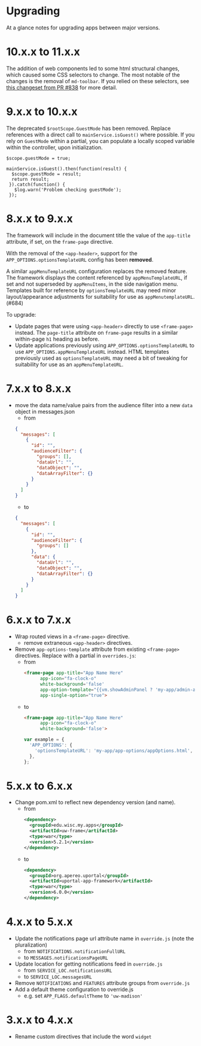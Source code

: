 # Upgrading
At a glance notes for upgrading apps between major versions.

# 10.x.x to 11.x.x

The addition of web components led to some html structural changes, which caused some CSS selectors to change. The most notable of the changes is the removal of `md-toolbar`. If you relied on these selectors, see [this changeset from PR #838](https://github.com/uPortal-Project/uportal-app-framework/pull/838/files/91878bc59802a1eec4c4be74de09f363961d19a6) for more detail.

# 9.x.x to 10.x.x

The deprecated `$rootScope.GuestMode` has been removed. Replace references with a direct call to `mainService.isGuest()` where possible. If you rely on `GuestMode` within a partial, you can populate a locally scoped variable within the controller, upon initialization.
```
$scope.guestMode = true;

mainService.isGuest().then(function(result) {
  $scope.guestMode = result;
  return result;
 }).catch(function() {
   $log.warn('Problem checking guestMode');
 });
 ```

# 8.x.x to 9.x.x

The framework will include in the document title the value of the `app-title` 
attribute, if set, on the `frame-page` directive.

With the removal of the `<app-header>`, support for the
`APP_OPTIONS.optionsTemplateURL` config has been **removed**.

A similar `appMenuTemplateURL` configuration replaces the removed feature. The
framework displays the content referenced by `appMenuTemplateURL`, if set and
not superseded by `appMenuItems`, in the side navigation menu. Templates built 
for reference by `optionsTemplateURL` may need minor layout/appearance 
adjustments for suitability for use as `appMenutemplateURL`. (#684)

To upgrade:

+ Update pages that were using `<app-header>` directly to use `<frame-page>`
  instead. The `page-title` attribute on `frame-page` results in a similar
  within-page `h1` heading as before.
+ Update applications previously using `APP_OPTIONS.optionsTemplateURL` to use
  `APP_OPTIONS.appMenuTemplateURL` instead. HTML templates previously used
  as `optionsTemplateURL` may need a bit of tweaking for suitability for use as 
  an `appMenuTemplateURL`.

# 7.x.x to 8.x.x
- move the data name/value pairs from the audience filter into a new `data`
  object  in messages.json
  - from
  ```json
  {
    "messages": [
      {
        "id": "",
        "audienceFilter": {
          "groups": [],
          "dataUrl": "",
          "dataObject": "",
          "dataArrayFilter": {}
        }
      }
    ]
  }
  ```
  - to
  ```json
  {
    "messages": [
      {
        "id": "",
        "audienceFilter": {
          "groups": []
        },
        "data": {
          "dataUrl": "",
          "dataObject": "",
          "dataArrayFilter": {}
        }
      }
    ]
  }
  ```

# 6.x.x to 7.x.x
- Wrap routed views in a `<frame-page>` directive.
  - remove extraneous `<app-header>` directives.
- Remove `app-options-template` attribute from existing `<frame-page>` directives. Replace with a partial in `overrides.js`:
  - from
    ```html
    <frame-page app-title="App Name Here"
          app-icon="fa-clock-o"
          white-background='false'
          app-option-template="{{vm.showAdminPanel ? 'my-app/admin-actions/adminActionsSidebarToggle.html' : ''}}"
          app-single-option="true">
    ```
  - to
    ```html
    <frame-page app-title="App Name Here"
          app-icon="fa-clock-o"
          white-background='false'>
    ```
    ```javascript
    var example = {
      'APP_OPTIONS': {
        'optionsTemplateURL': 'my-app/app-options/appOptions.html',
      },
    };
    ```

# 5.x.x to 6.x.x
- Change pom.xml to reflect new dependency version (and name).
  - from
    ```xml
    <dependency>
      <groupId>edu.wisc.my.apps</groupId>
      <artifactId>uw-frame</artifactId>
      <type>war</type>
      <version>5.2.1</version>
    </dependency>
    ```
  - to
    ```xml
    <dependency>
      <groupId>org.apereo.uportal</groupId>
      <artifactId>uportal-app-framework</artifactId>
      <type>war</type>
      <version>6.0.0</version>
    </dependency>
    ```

# 4.x.x to 5.x.x
- Update the notifications page url attribute name in `override.js` (note the pluralization)
  - from `NOTIFICATIONS.notificationFullURL`
  - to `MESSAGES.notificationsPageURL`
- Update location for getting notifications feed in `override.js`
  - from `SERVICE_LOC.notificationsURL`
  - to `SERVICE_LOC.messagesURL`
- Remove `NOTIFICATIONS` and `FEATURES` attribute groups from `override.js`
- Add a default theme configuration to override.js
  - e.g. set `APP_FLAGS.defaultTheme` to `'uw-madison'`

# 3.x.x to 4.x.x
- Rename custom directives that include the word `widget`
